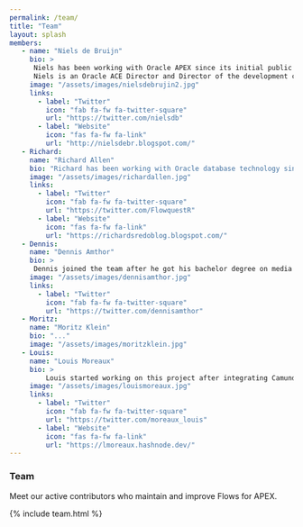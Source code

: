 ```yaml
---
permalink: /team/
title: "Team"
layout: splash
members:
   - name: "Niels de Bruijn"
     bio: >
      Niels has been working with Oracle APEX since its initial public release back in 2004. Together with a team of APEX specialists, Niels is responsible for delivering high-quality APEX projects. His contributions to the APEX community range from presenting and publishing articles on <a href="https://apex.mt-ag.com/" target="_blank">apex.mt-ag.com</a> to initiating and promoting open source solutions like Flows for APEX. <br>
      Niels is an Oracle ACE Director and Director of the development community at the German Oracle User Group (<a href="https://www.doag.org" target="_blank">www.doag.org</a>).
     image: "/assets/images/nielsdebrujin2.jpg"
     links:
       - label: "Twitter"
         icon: "fab fa-fw fa-twitter-square"
         url: "https://twitter.com/nielsdb"
       - label: "Website"
         icon: "fas fa-fw fa-link"
         url: "http://nielsdebr.blogspot.com/"
   - Richard:
     name: "Richard Allen"
     bio: "Richard has been working with Oracle database technology since 1985. I learnt with Oracle V4.1.4 on MS-DOS -- when the whole stack installed on 5MB of disk! I've been an Oracle consultant working on public sector application development projects in the UK, a Product Manager responsible for Database Security in Oracle 7 and Trusted Oracle7 in Redwood Shores, and a Marketing Director for Oracle in Asia. And I had a spell at Siebel! After leaving Oracle in 1997, I have maintained my Oracle skills and watched APEX grow -- solving business problems in several large business startups that just needed a database. After returning to the UK in 2018, I have reawakened my passion for the Oracle application development world and have been a leading contributor to the Flows for APEX project."
     image: "/assets/images/richardallen.jpg"
     links:
       - label: "Twitter"
         icon: "fab fa-fw fa-twitter-square"
         url: "https://twitter.com/FlowquestR"
       - label: "Website"
         icon: "fas fa-fw fa-link"
         url: "https://richardsredoblog.blogspot.com/"  
   - Dennis:
     name: "Dennis Amthor"
     bio: >
      Dennis joined the team after he got his bachelor degree on media informatics in 2021. With his knowledge about JavaScript and other web technologies, and his experience from 1 year with APEX, he is mainly responsible for the BPMN plug-ins and participates on the front-end development of the engine app.
     image: "/assets/images/dennisamthor.jpg"
     links:
       - label: "Twitter"
         icon: "fab fa-fw fa-twitter-square"
         url: "https://twitter.com/dennisamthor"
   - Moritz:
     name: "Moritz Klein"
     bio: "..."
     image: "/assets/images/moritzklein.jpg"
   - Louis:
     name: "Louis Moreaux"
     bio: >
         Louis started working on this project after integrating Camunda into an APEX application and discovering the power of BPMN workflow engines. With his 4 years of experience with Oracle APEX and 8 years with Oracle Database development, he focuses mainly on the front-end of the engine application and on the process plug-ins.
     image: "/assets/images/louismoreaux.jpg"
     links: 
       - label: "Twitter"
         icon: "fab fa-fw fa-twitter-square"
         url: "https://twitter.com/moreaux_louis"
       - label: "Website"
         icon: "fas fa-fw fa-link"
         url: "https://lmoreaux.hashnode.dev/"  
---
```

### Team
Meet our active contributors who maintain and improve Flows for APEX.

{% include team.html %}